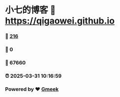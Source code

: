 # 小七的博客 :link: https://qigaowei.github.io 
### :page_facing_up: [216](https://qigaowei.github.io/tag.html) 
### :speech_balloon: 0 
### :hibiscus: 67660 
### :alarm_clock: 2025-03-31 10:16:59 
### Powered by :heart: [Gmeek](https://github.com/Meekdai/Gmeek)
